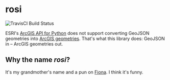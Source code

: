 # rosi

![TravisCI Build Status](https://api.travis-ci.com/oliverroick/rosi.svg?branch=master)

ESRI's [ArcGIS API for Python](https://developers.arcgis.com/python/) does not support converting GeoJSON geometries into [ArcGIS geometries](https://esri.github.io/arcgis-python-api/apidoc/html/arcgis.geometry.html). That's what this library does: GeoJSON in – ArcGIS geometries out. 


## Why the name _rosi_?

It's my grandmother's name and a pun on [Fiona](https://github.com/Toblerity/Fiona). I think it's funny. 

